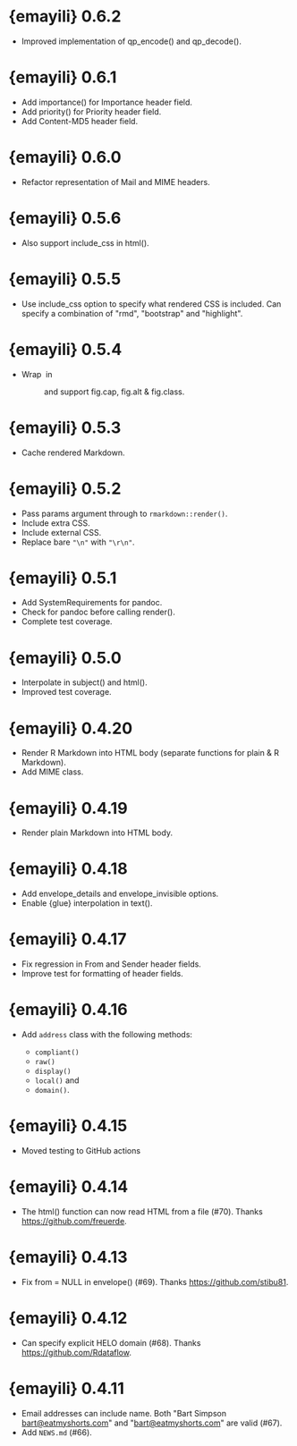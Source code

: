 # {emayili} 0.6.2

* Improved implementation of qp_encode() and qp_decode().

# {emayili} 0.6.1

* Add importance() for Importance header field.
* Add priority() for Priority header field.
* Add Content-MD5 header field.

# {emayili} 0.6.0

* Refactor representation of Mail and MIME headers.

# {emayili} 0.5.6

* Also support include_css in html().

# {emayili} 0.5.5

* Use include_css option to specify what rendered CSS is included. Can specify
  a combination of "rmd", "bootstrap" and "highlight".

# {emayili} 0.5.4

* Wrap <img> in <figure> and support fig.cap, fig.alt & fig.class.

# {emayili} 0.5.3

* Cache rendered Markdown.

# {emayili} 0.5.2

* Pass params argument through to `rmarkdown::render()`.
* Include extra CSS.
* Include external CSS.
* Replace bare `"\n"` with `"\r\n"`.

# {emayili} 0.5.1

* Add SystemRequirements for pandoc.
* Check for pandoc before calling render().
* Complete test coverage.

# {emayili} 0.5.0

* Interpolate in subject() and html().
* Improved test coverage.

# {emayili} 0.4.20

* Render R Markdown into HTML body (separate functions for plain & R Markdown).
* Add MIME class.

# {emayili} 0.4.19

* Render plain Markdown into HTML body.

# {emayili} 0.4.18

* Add envelope_details and envelope_invisible options.
* Enable {glue} interpolation in text().

# {emayili} 0.4.17

* Fix regression in From and Sender header fields.
* Improve test for formatting of header fields.

# {emayili} 0.4.16

* Add `address` class with the following methods:

  - `compliant()`
  - `raw()`
  - `display()`
  - `local()` and
  - `domain()`.

# {emayili} 0.4.15

* Moved testing to GitHub actions

# {emayili} 0.4.14

* The html() function can now read HTML from a file (#70).
  Thanks https://github.com/freuerde.

# {emayili} 0.4.13

* Fix from = NULL in envelope() (#69).
  Thanks https://github.com/stibu81.

# {emayili} 0.4.12

* Can specify explicit HELO domain (#68).
  Thanks https://github.com/Rdataflow.

# {emayili} 0.4.11

* Email addresses can include name. Both "Bart Simpson <bart@eatmyshorts.com>"
  and "bart@eatmyshorts.com" are valid (#67).
* Add `NEWS.md` (#66).
